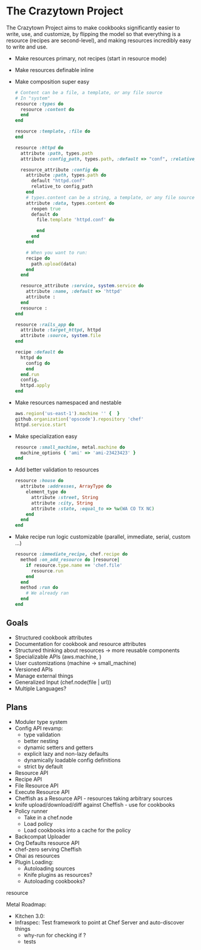 The Crazytown Project
=====================

The Crazytown Project aims to make cookbooks significantly easier to write, use, and customize, by flipping the model so that everything is a resource (recipes are second-level), and making resources incredibly easy to write and use.

- Make resources primary, not recipes (start in resource mode)
- Make resources definable inline

- Make composition super easy
  ```ruby
  # Content can be a file, a template, or any file source
  # In "system"
  resource :types do
    resource :content do
    end
  end
  
  resource :template, :file do
  end

  resource :httpd do
    attribute :path, types.path
    attribute :config_path, types.path, :default => "conf", :relative_to => path

    resource_attribute :config do
      attribute :path, types.path do
        default "httpd.conf"
        relative_to config_path
      end
      # types.content can be a string, a template, or any file source
      attribute :data, types.content do
        reopen true
        default do
          file.template 'httpd.conf' do

          end
        end
      end

      # When you want to run:
      recipe do
        path.upload(data)
      end
    end

    resource_attribute :service, system.service do
      attribute :name, :default => 'httpd'
      attribute :
    end
    resource :
  end

  resource :rails_app do
    attribute :target_httpd, httpd
    attribute :source, system.file
  end

  recipe :default do
    httpd do
      config do
      end
    end.run
    config.
    httpd.apply
  end
  ```
- Make resources namespaced and nestable
  ```ruby
  aws.region('us-east-1').machine '' {  }
  github.organization('opscode').repository 'chef'
  httpd.service.start
  ```
- Make specialization easy
  ```ruby
  resource :small_machine, metal.machine do
    machine_options { 'ami' => 'ami-23423423' }
  end
  ```
- Add better validation to resources
  ```ruby
  resource :house do
    attribute :addresses, ArrayType do
      element_type do
        attribute :street, String
        attribute :city, String
        attribute :state, :equal_to => %w(WA CO TX NC)
      end
    end
  end
  ```
- Make recipe run logic customizable (parallel, immediate, serial, custom ...)
  ```ruby
  resource :immediate_recipe, chef.recipe do
    method :on_add_resource do |resource|
      if resource.type.name == 'chef.file'
        resource.run
      end
    end
    method :run do
      # We already ran
    end
  end
  ```

Goals
-----
- Structured cookbook attributes
- Documentation for cookbook and resource attributes
- Structured thinking about resources -> more reusable components
- Specializable APIs (aws.machine, )
- User customizations (machine -> small_machine)
- Versioned APIs
- Manage external things
- Generalized Input (chef.node(file | url))
- Multiple Languages?

Plans
-----
- Moduler type system
- Config API revamp:
  - type validation
  - better nesting
  - dynamic setters and getters
  - explicit lazy and non-lazy defaults
  - dynamically loadable config definitions
  - strict by default
- Resource API
- Recipe API
- File Resource API
- Execute Resource API
- Cheffish as a Resource API - resources taking arbitrary sources
- knife upload/download/diff against Cheffish - use for cookbooks
- Policy runner
  - Take in a chef.node
  - Load policy
  - Load cookbooks into a cache for the policy
- Backcompat Uploader
- Org Defaults resource API
- chef-zero serving Cheffish
- Ohai as resources
- Plugin Loading:
  - Autoloading sources
  - Knife plugins as resources?
  - Autoloading cookbooks?


resource


Metal Roadmap:
- Kitchen 3.0:
- Infraspec: Test framework to point at Chef Server and auto-discover things
  - why-run for checking if ?
  - tests
